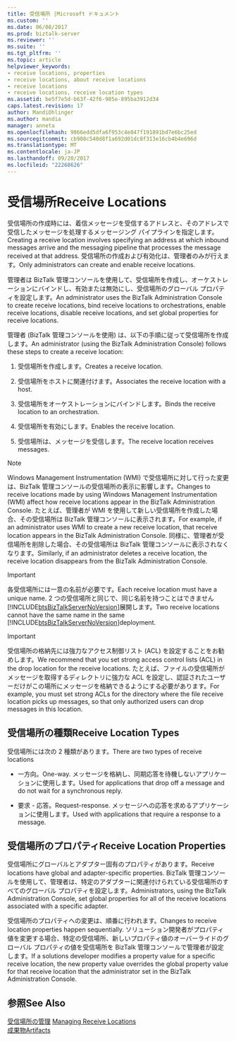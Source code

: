 ```yaml
---
title: 受信場所 |Microsoft ドキュメント
ms.custom: ''
ms.date: 06/08/2017
ms.prod: biztalk-server
ms.reviewer: ''
ms.suite: ''
ms.tgt_pltfrm: ''
ms.topic: article
helpviewer_keywords:
- receive locations, properties
- receive locations, about receive locations
- receive locations
- receive locations, receive location types
ms.assetid: be5f7e5d-b63f-42f6-985e-895ba3912d34
caps.latest.revision: 17
author: MandiOhlinger
ms.author: mandia
manager: anneta
ms.openlocfilehash: 9866edd5dfa6f953c4e847f191891bd7e6bc25ed
ms.sourcegitcommit: cb908c540d8f1a692d01dc8f313e16cb4b4e696d
ms.translationtype: MT
ms.contentlocale: ja-JP
ms.lasthandoff: 09/20/2017
ms.locfileid: "22268626"
---
```

# <a name="receive-locations"></a><span data-ttu-id="150dc-102">受信場所</span><span class="sxs-lookup"><span data-stu-id="150dc-102">Receive Locations</span></span>
<span data-ttu-id="150dc-103">受信場所の作成時には、着信メッセージを受信するアドレスと、そのアドレスで受信したメッセージを処理するメッセージング パイプラインを指定します。</span><span class="sxs-lookup"><span data-stu-id="150dc-103">Creating a receive location involves specifying an address at which inbound messages arrive and the messaging pipeline that processes the message received at that address.</span></span> <span data-ttu-id="150dc-104">受信場所の作成および有効化は、管理者のみが行えます。</span><span class="sxs-lookup"><span data-stu-id="150dc-104">Only administrators can create and enable receive locations.</span></span>  
  
 <span data-ttu-id="150dc-105">管理者は BizTalk 管理コンソールを使用して、受信場所を作成し、オーケストレーションにバインドし、有効または無効にし、受信場所のグローバル プロパティを設定します。</span><span class="sxs-lookup"><span data-stu-id="150dc-105">An administrator uses the BizTalk Administration Console to create receive locations, bind receive locations to orchestrations, enable receive locations, disable receive locations, and set global properties for receive locations.</span></span>  
  
 <span data-ttu-id="150dc-106">管理者 (BizTalk 管理コンソールを使用) は、以下の手順に従って受信場所を作成します。</span><span class="sxs-lookup"><span data-stu-id="150dc-106">An administrator (using the BizTalk Administration Console) follows these steps to create a receive location:</span></span>  
  
1.  <span data-ttu-id="150dc-107">受信場所を作成します。</span><span class="sxs-lookup"><span data-stu-id="150dc-107">Creates a receive location.</span></span>  
  
2.  <span data-ttu-id="150dc-108">受信場所をホストに関連付けます。</span><span class="sxs-lookup"><span data-stu-id="150dc-108">Associates the receive location with a host.</span></span>  
  
3.  <span data-ttu-id="150dc-109">受信場所をオーケストレーションにバインドします。</span><span class="sxs-lookup"><span data-stu-id="150dc-109">Binds the receive location to an orchestration.</span></span>  
  
4.  <span data-ttu-id="150dc-110">受信場所を有効にします。</span><span class="sxs-lookup"><span data-stu-id="150dc-110">Enables the receive location.</span></span>  
  
5.  <span data-ttu-id="150dc-111">受信場所は、メッセージを受信します。</span><span class="sxs-lookup"><span data-stu-id="150dc-111">The receive location receives messages.</span></span>  
  
> [!NOTE]
>  <span data-ttu-id="150dc-112">Windows Management Instrumentation (WMI) で受信場所に対して行った変更は、BizTalk 管理コンソールの受信場所の表示に影響します。</span><span class="sxs-lookup"><span data-stu-id="150dc-112">Changes to receive locations made by using Windows Management Instrumentation (WMI) affect how receive locations appear in the BizTalk Administration Console.</span></span> <span data-ttu-id="150dc-113">たとえば、管理者が WMI を使用して新しい受信場所を作成した場合、その受信場所は BizTalk 管理コンソールに表示されます。</span><span class="sxs-lookup"><span data-stu-id="150dc-113">For example, if an administrator uses WMI to create a new receive location, that receive location appears in the BizTalk Administration Console.</span></span> <span data-ttu-id="150dc-114">同様に、管理者が受信場所を削除した場合、その受信場所は BizTalk 管理コンソールに表示されなくなります。</span><span class="sxs-lookup"><span data-stu-id="150dc-114">Similarly, if an administrator deletes a receive location, the receive location disappears from the BizTalk Administration Console.</span></span>  
  
> [!IMPORTANT]
>  <span data-ttu-id="150dc-115">各受信場所には一意の名前が必要です。</span><span class="sxs-lookup"><span data-stu-id="150dc-115">Each receive location must have a unique name.</span></span> <span data-ttu-id="150dc-116">2 つの受信場所と同じで、同じ名前を持つことはできません[!INCLUDE[btsBizTalkServerNoVersion](../includes/btsbiztalkservernoversion-md.md)]展開します。</span><span class="sxs-lookup"><span data-stu-id="150dc-116">Two receive locations cannot have the same name in the same [!INCLUDE[btsBizTalkServerNoVersion](../includes/btsbiztalkservernoversion-md.md)]deployment.</span></span>  
  
> [!IMPORTANT]
>  <span data-ttu-id="150dc-117">受信場所の格納先には強力なアクセス制御リスト (ACL) を設定することをお勧めします。</span><span class="sxs-lookup"><span data-stu-id="150dc-117">We recommend that you set strong access control lists (ACL) in the drop location for the receive locations.</span></span> <span data-ttu-id="150dc-118">たとえば、ファイルの受信場所がメッセージを取得するディレクトリに強力な ACL を設定し、認証されたユーザーだけがこの場所にメッセージを格納できるようにする必要があります。</span><span class="sxs-lookup"><span data-stu-id="150dc-118">For example, you must set strong ACLs for the directory where the file receive location picks up messages, so that only authorized users can drop messages in this location.</span></span>  
  
## <a name="receive-location-types"></a><span data-ttu-id="150dc-119">受信場所の種類</span><span class="sxs-lookup"><span data-stu-id="150dc-119">Receive Location Types</span></span>  
 <span data-ttu-id="150dc-120">受信場所には次の 2 種類があります。</span><span class="sxs-lookup"><span data-stu-id="150dc-120">There are two types of receive locations</span></span>  
  
-   <span data-ttu-id="150dc-121">一方向。</span><span class="sxs-lookup"><span data-stu-id="150dc-121">One-way.</span></span> <span data-ttu-id="150dc-122">メッセージを格納し、同期応答を待機しないアプリケーションに使用します。</span><span class="sxs-lookup"><span data-stu-id="150dc-122">Used for applications that drop off a message and do not wait for a synchronous reply.</span></span>  
  
-   <span data-ttu-id="150dc-123">要求 - 応答。</span><span class="sxs-lookup"><span data-stu-id="150dc-123">Request-response.</span></span> <span data-ttu-id="150dc-124">メッセージへの応答を求めるアプリケーションに使用します。</span><span class="sxs-lookup"><span data-stu-id="150dc-124">Used with applications that require a response to a message.</span></span>  
  
## <a name="receive-location-properties"></a><span data-ttu-id="150dc-125">受信場所のプロパティ</span><span class="sxs-lookup"><span data-stu-id="150dc-125">Receive Location Properties</span></span>  
 <span data-ttu-id="150dc-126">受信場所にグローバルとアダプター固有のプロパティがあります。</span><span class="sxs-lookup"><span data-stu-id="150dc-126">Receive locations have global and adapter-specific properties.</span></span> <span data-ttu-id="150dc-127">BizTalk 管理コンソールを使用して、管理者は、特定のアダプターに関連付けられている受信場所のすべてのグローバル プロパティを設定します。</span><span class="sxs-lookup"><span data-stu-id="150dc-127">Administrators, using the BizTalk Administration Console, set global properties for all of the receive locations associated with a specific adapter.</span></span>  
  
 <span data-ttu-id="150dc-128">受信場所のプロパティへの変更は、順番に行われます。</span><span class="sxs-lookup"><span data-stu-id="150dc-128">Changes to receive location properties happen sequentially.</span></span> <span data-ttu-id="150dc-129">ソリューション開発者がプロパティ値を変更する場合、特定の受信場所、新しいプロパティ値のオーバーライドのグローバル プロパティの値を受信場所を BizTalk 管理コンソールで管理者が設定します。</span><span class="sxs-lookup"><span data-stu-id="150dc-129">If a solutions developer modifies a property value for a specific receive location, the new property value overrides the global property value for that receive location that the administrator set in the BizTalk Administration Console.</span></span>  
  
## <a name="see-also"></a><span data-ttu-id="150dc-130">参照</span><span class="sxs-lookup"><span data-stu-id="150dc-130">See Also</span></span>  
 <span data-ttu-id="150dc-131">[受信場所の管理](../core/managing-receive-locations.md) </span><span class="sxs-lookup"><span data-stu-id="150dc-131">[Managing Receive Locations](../core/managing-receive-locations.md) </span></span>  
 [<span data-ttu-id="150dc-132">成果物</span><span class="sxs-lookup"><span data-stu-id="150dc-132">Artifacts</span></span>](../core/artifacts.md)